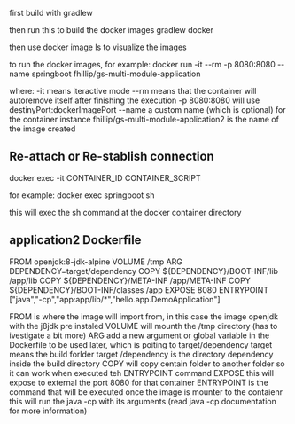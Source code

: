 first
build with gradlew

then run this to build the docker images
gradlew docker

then use docker image ls to visualize the images

to run the docker images, for example:
docker run -it --rm -p 8080:8080 --name springboot fhillip/gs-multi-module-application

where:
-it means iteractive mode
--rm means that the container will autoremove itself after finishing the execution
-p 8080:8080 will use destinyPort:dockerImagePort
--name a custom name (which is optional) for the container instance
fhillip/gs-multi-module-application2 is the name of the image created


## Re-attach or Re-stablish connection
docker exec -it CONTAINER_ID CONTAINER_SCRIPT

for example:
docker exec springboot sh

this will exec the sh command at the docker container directory


## application2 Dockerfile
FROM openjdk:8-jdk-alpine
VOLUME /tmp
ARG DEPENDENCY=target/dependency
COPY ${DEPENDENCY}/BOOT-INF/lib /app/lib
COPY ${DEPENDENCY}/META-INF /app/META-INF
COPY ${DEPENDENCY}/BOOT-INF/classes /app
EXPOSE 8080
ENTRYPOINT ["java","-cp","app:app/lib/*","hello.app.DemoApplication"]


FROM is where the image will import from, in this case the image openjdk with the j8jdk pre instaled
VOLUME will mounth the /tmp directory (has to ivestigate a bit more)
ARG add a new argument or global variable in the Dockerfile to be used later, which is poiting to target/dependency
  target means the build forlder target
  /dependency is the directory dependency inside the build directory
COPY will copy centain folder to another folder so it can work when executed teh ENTRYPOINT command
EXPOSE this will expose to external the port 8080 for that container
ENTRYPOINT is the command that will be executed once the image is mounter to the contaienr
  this will run the java -cp with its arguments (read java -cp documentation for more information)


